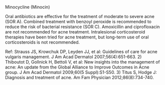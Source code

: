 Minocycline (Minocin)

Oral antibiotics are effective for the treatment of moderate to severe acne (SOR A). Combined treatment with benzoyl peroxide is recommended to reduce the risk of bacterial resistance (SOR C). Amoxicillin and ciprofloxacin are not recommended for acne treatment. Intralesional corticosteroid therapies have been tried for acne treatment, but long-term use of oral corticosteroids is not recommended.

Ref:  Strauss JS, Krowchuk DP, Leyden JJ, et al: Guidelines of care for acne vulgaris management. J Am Acad Dermatol 2007;56(4):651-663. 2) Thiboutot D, Gollnick H, Bettoli V, et al: New insights into the management of acne: An update from the Global Alliance to Improve Outcomes in Acne group. J Am Acad Dermatol 2009;60(5 Suppl):S1-S50. 3) Titus S, Hodge J: Diagnosis and treatment of acne. Am Fam Physician 2012;86(8):734-740.